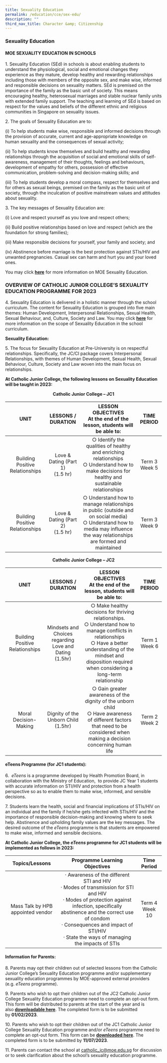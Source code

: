 ```yaml
---
title: Sexuality Education
permalink: /education/cce/sex-edu/
description: ""
third_nav_title: Character &amp; Citizenship
---
```

### Sexuality Education

#### MOE SEXUALITY EDUCATION IN SCHOOLS

1\.&nbsp;Sexuality Education (SEd) in schools is about enabling students to understand the physiological, social and emotional changes they experience as they mature, develop healthy and rewarding relationships including those with members of the opposite sex, and make wise, informed and responsible decisions on sexuality matters. SEd is premised on the importance of the family as the basic unit of society. This means encouraging healthy, heterosexual marriages and stable nuclear family units with extended family support. The teaching and learning of SEd is based on respect for the values and beliefs of the different ethnic and religious communities in Singapore on sexuality issues.

2\. The goals of Sexuality Education are to:

(i) To help students make wise, responsible and informed decisions through the provision of accurate, current and age-appropriate knowledge on human sexuality and the consequences of sexual activity;

(ii) To help students know themselves and build healthy and rewarding relationships through the acquisition of social and emotional skills of self-awareness, management of their thoughts, feelings and behaviours, development of empathy for others, possession of effective communication, problem-solving and decision-making skills; and

(iii) To help students develop a moral compass, respect for themselves and for others as sexual beings, premised on the family as the basic unit of society, through the inculcation of positive mainstream values and attitudes about sexuality.

3\. The key messages of Sexuality Education are:

(i) Love and respect yourself as you love and respect others;

(ii) Build positive relationships based on love and respect (which are the foundation for strong families);

(iii) Make responsible decisions for yourself, your family and society; and

(iv) Abstinence before marriage is the best protection against STIs/HIV and unwanted pregnancies. Casual sex can harm and hurt you and your loved ones.

You may click&nbsp;**[here](https://www.moe.gov.sg/programmes/sexuality-education)**&nbsp;for more information on MOE Sexuality Education.&nbsp;

### OVERVIEW OF CATHOLIC JUNIOR COLLEGE’S SEXUALITY EDUCATION PROGRAMME FOR 2023

4\. Sexuality Education is delivered in a holistic manner through the school curriculum. The content for Sexuality Education is grouped into five main themes: Human Development, Interpersonal Relationships, Sexual Health, Sexual Behaviour, and, Culture, Society and Law. You may click&nbsp;**[here](https://go.gov.sg/moe-sexuality-education-scope)**&nbsp;for more information on the scope of Sexuality Education in the school curriculum. &nbsp; &nbsp;&nbsp;

**Sexuality Education:**&nbsp;

  

5\.&nbsp;The focus for Sexuality Education at Pre-University is on respectful relationships. Specifically, the JC/CI package covers Interpersonal Relationships, with themes of Human Development, Sexual Health, Sexual Behaviour, Culture, Society and Law woven into the main focus on relationships.

  

**At Catholic Junior College, the following lessons on Sexuality Education will be taught in 2023:**

<center><b>Catholic Junior College – JC1</b></center>

| UNIT | LESSONS / DURATION | LESSON OBJECTIVES<br>At the end of the lesson, students will be able to: | TIME PERIOD |
|:---:|:---:|:---:|:---:|
| Building Positive Relationships | Love &amp; Dating (Part 1)<br>(1.5 hr) | ○ Identify the qualities of healthy and enriching relationships<br>○ Understand how to make decisions for healthy and sustainable relationships | Term 3 Week 5 |
| Building Positive Relationships | Love &amp; Dating (Part 2)<br>(1.5 hr) | ○ Understand how to manage relationships in public (outside and on social media)<br>○ Understand how to media may influence the way relationships are formed and maintained | Term 3 Week 9 |

<center><b>Catholic Junior College – JC2</b></center>

| UNIT | LESSONS / DURATION | LESSON OBJECTIVES<br>At the end of the lesson, students will be able to: | TIME PERIOD |
|:---:|:---:|:---:|:---:|
| Building Positive Relationships | Mindsets and Choices regarding Love and Dating<br>(1.5hr) | ○ Make healthy decisions for thriving relationships.<br>○ Understand how to manage conflicts in relationships<br>○ Have a better understanding of the mindset and disposition required when considering a long-term relationship | Term 1 Week 6 |
| Moral Decision-Making | Dignity of the Unborn Child<br>(1.5hr) | ○ Gain greater awareness of the dignity of the unborn child<br>○ Have awareness of different factors that need to be considered when making a decision concerning human life | Term 2 Week 2 |

#### eTeens Programme (for JC1 students):  

  

6\.&nbsp;&nbsp;_eTeens_&nbsp;is a programme developed by Health Promotion Board, in collaboration with the Ministry of Education, &nbsp;to provide JC Year 1 students with accurate information on STI/HIV and protection from a health perspective so as to enable them to make wise, informed, and sensible decisions.

7\. Students learn the health, social and financial implications of STIs/HIV on an individual and the family if he/she gets infected with STIs/HIV and the importance of responsible decision-making and knowing where to seek help. Abstinence and upholding family values are the key messages. The desired outcome of the&nbsp;_eTeens_&nbsp;programme is that students are empowered to make wise, informed and sensible decisions.

**At Catholic Junior College, the&nbsp;_eTeens_&nbsp;programme for JC1 students will be implemented as follows in 2023:**

| Topics/Lessons | Programme Learning Objectives | Time Period |
|:---:|:---:|:---:|
| Mass Talk by HPB appointed vendor | · Awareness of the different STI and HIV<br>· Modes of transmission for STI and HIV<br>· Modes of protection against infection, specifically abstinence and the correct use of condom<br>· Consequences and impact of STI/HIV<br>· State the ways of managing the impacts of STIs | Term 4 Week 10 |

#### Information for Parents:

8\. Parents may opt their children out of selected lessons from the Catholic Junior College’s Sexuality Education programme and/or supplementary sexuality education programmes by MOE-approved external providers (e.g.&nbsp;_eTeens_&nbsp;programme).  
  
9\. Parents who wish to opt their children out of the JC2 Catholic Junior College Sexuality Education programme need to complete an opt-out form. This form will be distributed to parents at the start of the year and is also&nbsp;**[downloadable here](/files/2023%20jc2%20sexuality%20education_cjc%20consent%20form%20for%20website.pdf)**.&nbsp;The completed form is to be submitted by&nbsp;**01/02/2023**.  

10\. Parents who wish to opt their children out of the JC1 Catholic Junior College Sexuality Education programme and/or&nbsp;_eTeens_&nbsp;programme need to complete an opt-out form. This form can be&nbsp;**[downloaded here](/files/2023%20jc1%20sexuality%20education_cjc%20consent%20form%20for%20website.pdf)**.&nbsp;The completed form is to be submitted by&nbsp;**11/07/2023**.  
  
11\. Parents can contact the school at&nbsp;[catholic\_jc@moe.edu.sg](mailto:catholic_jc@moe.edu.sg)&nbsp;for discussion or to seek clarification about the school’s sexuality education programme.